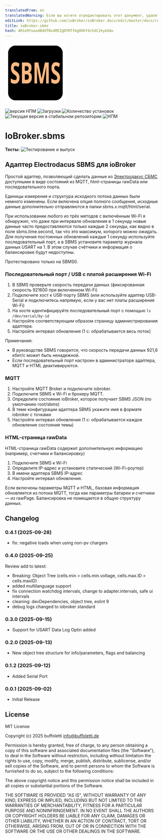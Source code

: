 ```yaml
---
translatedFrom: en
translatedWarning: Если вы хотите отредактировать этот документ, удалите поле «translationFrom», в противном случае этот документ будет снова автоматически переведен
editLink: https://github.com/ioBroker/ioBroker.docs/edit/master/docs/ru/adapterref/iobroker.sbms/README.md
title: ioBroker.sbms
hash: AR1e9Yuaa4B4UTBx4REZgDYRTfmg0XKY4chdC1kyeGA=
---
```

![Логотип](../../../en/adapterref/iobroker.sbms/admin/sbms.png)

![версия НПМ](https://img.shields.io/npm/v/iobroker.sbms.svg)
![Загрузки](https://img.shields.io/npm/dm/iobroker.sbms.svg)
![Количество установок](https://iobroker.live/badges/sbms-installed.svg)
![Текущая версия в стабильном репозитории](https://iobroker.live/badges/sbms-stable.svg)
![НПМ](https://nodei.co/npm/iobroker.sbms.png?downloads=true)

# IoBroker.sbms
**Тесты:** ![Тестирование и выпуск](https://github.com/buffoletti/ioBroker.sbms/workflows/Test%20and%20Release/badge.svg)

## Адаптер Electrodacus SBMS для ioBroker
Простой адаптер, позволяющий сделать данные из [Электродакус СБМС](https://electrodacus.com/) доступными в виде состояний из MQTT, html-страницы rawData или последовательного порта.

Единицы измерения и структура исходного потока данных были немного изменены. Если включена опция полного сообщения, исходные данные дополнительно отправляются в папки sbms.x.mqtt/html/serial.

При использовании любого из трёх методов с включённым Wi-Fi я обнаружил, что даже при интервале обновления в 1 секунду новые данные часто предоставляются только каждые 2 секунды, как видно в поле sbms.time.second, так что это максимум, которого можно ожидать. Для получения постоянных обновлений каждые 1 секунду используйте последовательный порт, а в SBMS установите параметр журнала данных USART на 1. В этом случае счётчики и информация о балансировке будут недоступны.

Протестировано только на SBMS0.

### Последовательный порт / USB с платой расширения Wi-Fi
1. В SBMS проверьте скорость передачи данных (фиксированная скорость 921600 при включенном Wi-Fi)
2. Подключите хост к USB-порту SBMS (или используйте адаптер USB-Serial и подключитесь напрямую, если у вас нет платы расширения Wi-Fi)
3. На хосте идентифицируйте последовательный порт с помощью `ls /dev/serial/by-id`
4. Настройте соответствующим образом страницу администрирования адаптера.
5. Настройте интервал обновления (1 с: обрабатывается весь поток)

Примечания:

- В руководстве SBMS говорится, что скорость передачи данных 921,6 кбит/с может быть ненадежной.
- Если последовательный порт настроен в администраторе адаптера, MQTT и HTML деактивируются.

### MQTT
1. Настройте MQTT Broker и подключите iobroker.
2. Подключите SBMS к Wi-Fi и брокеру MQTT.
3. Определите состояние ioBroker, которое получает SBMS JSON (по умолчанию root/sbms)
4. В теме конфигурации адаптера SBMS укажите имя в формате iobroker с точками
5. Настройте интервал обновления (1 с: обрабатывается каждое обновление состояния темы)

### HTML-страница rawData
HTML-страница rawData содержит дополнительную информацию (например, счетчики и балансировку)

1. Подключите SBMS к Wi-Fi
2. Определите IP-адрес и установите статический (Wi-Fi-роутер)
3. В имени адаптера SBMS IP-адрес
4. Настройте интервал обновления.

Если включены параметры MQTT и HTML, базовая информация обновляется из потока MQTT, тогда как параметры батареи и счетчики — из rawPage. Балансировка не помещается в общую структуру данных.

## Changelog

<!--
	Placeholder for the next version (at the beginning of the line):
	### **WORK IN PROGRESS**
-->

### 0.4.1 (2025-09-28)
- fix: negative loads when using non-pv chargers

### 0.4.0 (2025-09-25)

Review add to latest:
- Breaking: Object Tree (cells.min > cells.min.voltage, cells.max.ID > cells.maxID)
- added multilanguage support
- fix connection watchdog intervals, change to adapter.intervals, safe ui intervals
- cleaning: devDependencies, object tree, eslint 9
- debug logs changed to iobroker standard


### 0.3.0 (2025-09-15)

- Support for USART Data Log Optin added

### 0.2.0 (2025-09-13)

- New object tree structure for info/parameters, flags and balancing

### 0.1.2 (2025-09-12)

- Added Serial Port

### 0.0.1 (2025-09-02)

- Initial Release

## License

MIT License

Copyright (c) 2025 buffoletti <info@buffoletti.de>

Permission is hereby granted, free of charge, to any person obtaining a copy
of this software and associated documentation files (the "Software"), to deal
in the Software without restriction, including without limitation the rights
to use, copy, modify, merge, publish, distribute, sublicense, and/or sell
copies of the Software, and to permit persons to whom the Software is
furnished to do so, subject to the following conditions:

The above copyright notice and this permission notice shall be included in all
copies or substantial portions of the Software.

THE SOFTWARE IS PROVIDED "AS IS", WITHOUT WARRANTY OF ANY KIND, EXPRESS OR
IMPLIED, INCLUDING BUT NOT LIMITED TO THE WARRANTIES OF MERCHANTABILITY,
FITNESS FOR A PARTICULAR PURPOSE AND NONINFRINGEMENT. IN NO EVENT SHALL THE
AUTHORS OR COPYRIGHT HOLDERS BE LIABLE FOR ANY CLAIM, DAMAGES OR OTHER
LIABILITY, WHETHER IN AN ACTION OF CONTRACT, TORT OR OTHERWISE, ARISING FROM,
OUT OF OR IN CONNECTION WITH THE SOFTWARE OR THE USE OR OTHER DEALINGS IN THE
SOFTWARE.